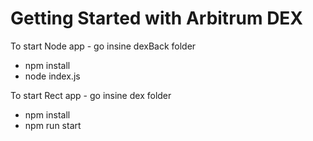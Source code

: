# Getting Started with Arbitrum DEX

To start Node app - go insine dexBack folder
 - npm install
 - node index.js

To start Rect app - go insine dex folder
 - npm install
 - npm run start
